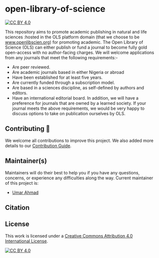 # open-library-of-science

[![CC BY 4.0][cc-by-shield]][cc-by]

This repository aims to promote academic publishing in natural and life sciences :hosted in the OLS platform domain (that we choose to be www.openlibscien.org) for promoting academic. The Open Library of Science (OLS) can either publish or fund a journal to become fully gold open-access with no author-facing charges. We will welcome applications from any journals that meet the following requirements:-

- Are peer reviewed.
- Are academic journals based in either Nigeria or abroad
- Have been established for at least five years.
- Are currently funded through a subscription model.
- Are based in a sciences discipline, as self-defined by authors and editors.
- Have an international editorial board.
In addition, we will have a preference for journals that are owned by a learned society. If your journal meets the above requirements, we would be very happy to discuss options to take on publication ourselves by OLS. 


## Contributing :gift_heart:

We welcome all contributions to improve this project. We also added more details to our [Contribution Guide](CONTRIBUTING.md).

## Maintainer(s)

Maintainers will do their best to help you if you have any questions, concerns, or experience any difficulties along the way. Current maintainer of this project is:

* [Umar Ahmad](https://github.com/babasaraki)

## Citation


## License

This work is licensed under a
[Creative Commons Attribution 4.0 International License][cc-by].

[![CC BY 4.0][cc-by-image]][cc-by]

[cc-by]: http://creativecommons.org/licenses/by/4.0/
[cc-by-image]: https://i.creativecommons.org/l/by/4.0/88x31.png
[cc-by-shield]: https://img.shields.io/badge/License-CC%20BY%204.0-lightgrey.svg
